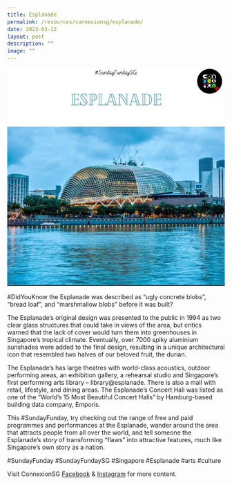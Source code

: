 ```yaml
---
title: Esplanade
permalink: /resources/connexionsg/esplanade/
date: 2023-03-12
layout: post
description: ""
image: ""
---
```

![](/images/connexionsg/2023/Esplanade.jpeg)


#DidYouKnow the Esplanade was described as “ugly concrete blobs”, “bread loaf”, and “marshmallow blobs” before it was built?

The Esplanade’s original design was presented to the public in 1994 as two clear glass structures that could take in views of the area, but critics warned that the lack of cover would turn them into greenhouses in Singapore’s tropical climate. Eventually, over 7000 spiky aluminium sunshades were added to the final design, resulting in a unique architectural icon that resembled two halves of our beloved fruit, the durian.

The Esplanade’s has large theatres with world-class acoustics, outdoor performing areas, an exhibition gallery, a rehearsal studio and Singapore’s first performing arts library – library@esplanade. There is also a mall with retail, lifestyle, and dining areas. The Esplanade’s Concert Hall was listed as one of the “World’s 15 Most Beautiful Concert Halls” by Hamburg-based building data company, Emporis.

This #SundayFunday, try checking out the range of free and paid programmes and performances at the Esplanade, wander around the area that attracts people from all over the world, and tell someone the Esplanade’s story of transforming “flaws” into attractive features, much like Singapore’s own story as a nation.

#SundayFunday #SundayFundaySG #Singapore #Esplanade #arts #culture

Visit ConnexionSG [Facebook](https://www.facebook.com/ConnexionSG) & [Instagram](https://www.instagram.com/connexionsg/) for more content.